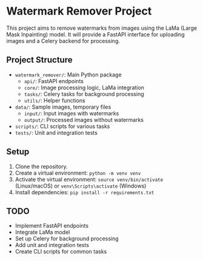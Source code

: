 # Watermark Remover Project

This project aims to remove watermarks from images using the LaMa (Large Mask Inpainting) model.
It will provide a FastAPI interface for uploading images and a Celery backend for processing.

## Project Structure

- `watermark_remover/`: Main Python package
  - `api/`: FastAPI endpoints
  - `core/`: Image processing logic, LaMa integration
  - `tasks/`: Celery tasks for background processing
  - `utils/`: Helper functions
- `data/`: Sample images, temporary files
  - `input/`: Input images with watermarks
  - `output/`: Processed images without watermarks
- `scripts/`: CLI scripts for various tasks
- `tests/`: Unit and integration tests

## Setup

1. Clone the repository.
2. Create a virtual environment: `python -m venv venv`
3. Activate the virtual environment: `source venv/bin/activate` (Linux/macOS) or `venv\Scripts\activate` (Windows)
4. Install dependencies: `pip install -r requirements.txt`

## TODO

- Implement FastAPI endpoints
- Integrate LaMa model
- Set up Celery for background processing
- Add unit and integration tests
- Create CLI scripts for common tasks
